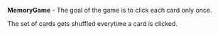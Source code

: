 **MemoryGame** - The goal of the game is to click each card only once. 

The set of cards gets shuffled everytime a card is clicked.